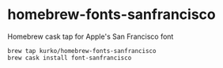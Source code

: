 # homebrew-fonts-sanfrancisco
Homebrew cask tap for Apple's San Francisco font

    brew tap kurko/homebrew-fonts-sanfrancisco
    brew cask install font-sanfrancisco

